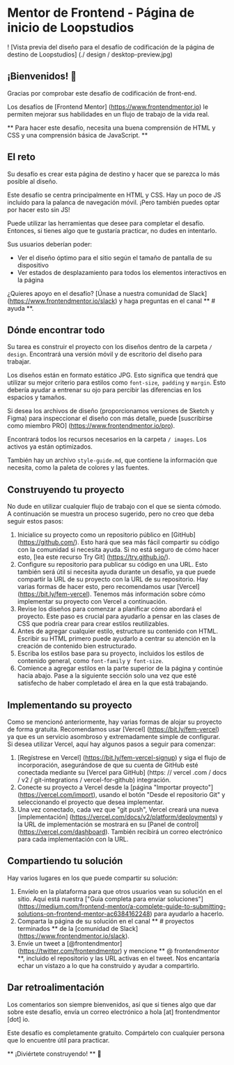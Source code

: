 # Mentor de Frontend - Página de inicio de Loopstudios

! [Vista previa del diseño para el desafío de codificación de la página de destino de Loopstudios] (./ design / desktop-preview.jpg)

## ¡Bienvenidos! 👋

Gracias por comprobar este desafío de codificación de front-end.

Los desafíos de [Frontend Mentor] (https://www.frontendmentor.io) le permiten mejorar sus habilidades en un flujo de trabajo de la vida real.

** Para hacer este desafío, necesita una buena comprensión de HTML y CSS y una comprensión básica de JavaScript. **

## El reto

Su desafío es crear esta página de destino y hacer que se parezca lo más posible al diseño.

Este desafío se centra principalmente en HTML y CSS. Hay un poco de JS incluido para la palanca de navegación móvil. ¡Pero también puedes optar por hacer esto sin JS!

Puede utilizar las herramientas que desee para completar el desafío. Entonces, si tienes algo que te gustaría practicar, no dudes en intentarlo.

Sus usuarios deberían poder:

- Ver el diseño óptimo para el sitio según el tamaño de pantalla de su dispositivo
- Ver estados de desplazamiento para todos los elementos interactivos en la página

¿Quieres apoyo en el desafío? [Únase a nuestra comunidad de Slack] (https://www.frontendmentor.io/slack) y haga preguntas en el canal ** # ayuda **.

## Dónde encontrar todo

Su tarea es construir el proyecto con los diseños dentro de la carpeta `/ design`. Encontrará una versión móvil y de escritorio del diseño para trabajar.

Los diseños están en formato estático JPG. Esto significa que tendrá que utilizar su mejor criterio para estilos como `font-size`,` padding` y `margin`. Esto debería ayudar a entrenar su ojo para percibir las diferencias en los espacios y tamaños.

Si desea los archivos de diseño (proporcionamos versiones de Sketch y Figma) para inspeccionar el diseño con más detalle, puede [suscribirse como miembro PRO] (https://www.frontendmentor.io/pro).

Encontrará todos los recursos necesarios en la carpeta `/ images`. Los activos ya están optimizados.

También hay un archivo `style-guide.md`, que contiene la información que necesita, como la paleta de colores y las fuentes.


## Construyendo tu proyecto

No dude en utilizar cualquier flujo de trabajo con el que se sienta cómodo. A continuación se muestra un proceso sugerido, pero no creo que deba seguir estos pasos:

1. Inicialice su proyecto como un repositorio público en [GitHub] (https://github.com/). Esto hará que sea más fácil compartir su código con la comunidad si necesita ayuda. Si no está seguro de cómo hacer esto, [lea este recurso Try Git] (https://try.github.io/).
2. Configure su repositorio para publicar su código en una URL. Esto también será útil si necesita ayuda durante un desafío, ya que puede compartir la URL de su proyecto con la URL de su repositorio. Hay varias formas de hacer esto, pero recomendamos usar [Vercel] (https://bit.ly/fem-vercel). Tenemos más información sobre cómo implementar su proyecto con Vercel a continuación.
3. Revise los diseños para comenzar a planificar cómo abordará el proyecto. Este paso es crucial para ayudarlo a pensar en las clases de CSS que podría crear para crear estilos reutilizables.
4. Antes de agregar cualquier estilo, estructure su contenido con HTML. Escribir su HTML primero puede ayudarlo a centrar su atención en la creación de contenido bien estructurado.
5. Escriba los estilos base para su proyecto, incluidos los estilos de contenido general, como `font-family` y` font-size`.
6. Comience a agregar estilos en la parte superior de la página y continúe hacia abajo. Pase a la siguiente sección solo una vez que esté satisfecho de haber completado el área en la que está trabajando.

## Implementando su proyecto

Como se mencionó anteriormente, hay varias formas de alojar su proyecto de forma gratuita. Recomendamos usar [Vercel] (https://bit.ly/fem-vercel) ya que es un servicio asombroso y extremadamente simple de configurar. Si desea utilizar Vercel, aquí hay algunos pasos a seguir para comenzar:

1. [Regístrese en Vercel] (https://bit.ly/fem-vercel-signup) y siga el flujo de incorporación, asegurándose de que su cuenta de GitHub esté conectada mediante su [Vercel para GitHub] (https: // vercel .com / docs / v2 / git-integrations / vercel-for-github) integración.
2. Conecte su proyecto a Vercel desde la [página "Importar proyecto"] (https://vercel.com/import), usando el botón "Desde el repositorio Git" y seleccionando el proyecto que desea implementar.
3. Una vez conectado, cada vez que "git push", Vercel creará una nueva [implementación] (https://vercel.com/docs/v2/platform/deployments) y la URL de implementación se mostrará en su [Panel de control] (https://vercel.com/dashboard). También recibirá un correo electrónico para cada implementación con la URL.

## Compartiendo tu solución

Hay varios lugares en los que puede compartir su solución:

1. Envíelo en la plataforma para que otros usuarios vean su solución en el sitio. Aquí está nuestra ["Guía completa para enviar soluciones"] (https://medium.com/frontend-mentor/a-complete-guide-to-submitting-solutions-on-frontend-mentor-ac6384162248) para ayudarlo a hacerlo.
2. Comparta la página de su solución en el canal ** # proyectos terminados ** de la [comunidad de Slack] (https://www.frontendmentor.io/slack).
3. Envíe un tweet a [@frontendmentor] (https://twitter.com/frontendmentor) y mencione ** @ frontendmentor **, incluido el repositorio y las URL activas en el tweet. Nos encantaría echar un vistazo a lo que ha construido y ayudar a compartirlo.

## Dar retroalimentación

Los comentarios son siempre bienvenidos, así que si tienes algo que dar sobre este desafío, envía un correo electrónico a hola [at] frontendmentor [dot] io.

Este desafío es completamente gratuito. Compártelo con cualquier persona que lo encuentre útil para practicar.

** ¡Diviértete construyendo! ** 🚀
